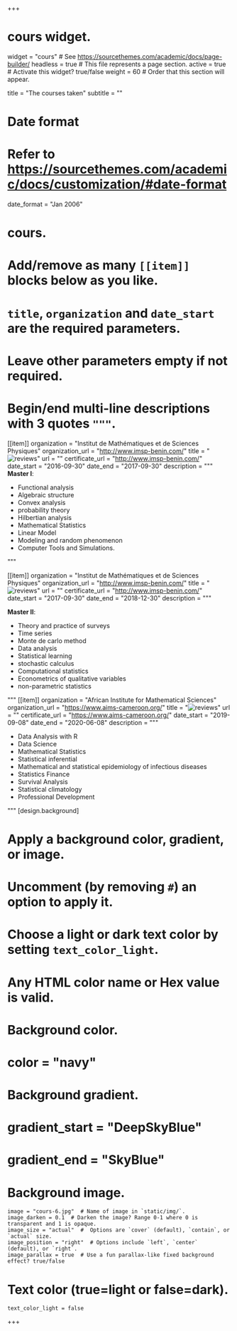 +++
# cours widget.
widget = "cours"  # See https://sourcethemes.com/academic/docs/page-builder/
headless = true  # This file represents a page section.
active = true  # Activate this widget? true/false
weight = 60  # Order that this section will appear.

title = "The courses taken"
subtitle = ""

# Date format
#   Refer to https://sourcethemes.com/academic/docs/customization/#date-format
date_format = "Jan 2006"

# cours.
#   Add/remove as many `[[item]]` blocks below as you like.
#   `title`, `organization` and `date_start` are the required parameters.
#   Leave other parameters empty if not required.
#   Begin/end multi-line descriptions with 3 quotes `"""`.

[[item]]
  organization = "Institut de Mathématiques et de Sciences Physiques"
  organization_url = "http://www.imsp-benin.com/"
  title = "![reviews](../../img/imsp.jpg)"
  url = ""
  certificate_url = "http://www.imsp-benin.com/"
  date_start = "2016-09-30"
  date_end = "2017-09-30"
  description = """
  **Master I**: 
  * Functional analysis
  * Algebraic structure
  * Convex analysis
  * probability theory 
  * Hilbertian analysis
  * Mathematical Statistics
  * Linear Model
  * Modeling and random phenomenon
  * Computer Tools and Simulations.
  
  """
  
  [[item]]
  organization = "Institut de Mathématiques et de Sciences Physiques"
  organization_url = "http://www.imsp-benin.com/"
  title = "![reviews](../../img/imsp.jpg)"
  url = ""
  certificate_url = "http://www.imsp-benin.com/"
  date_start = "2017-09-30"
  date_end = "2018-12-30"
  description = """
  
  **Master II**:
  
  * Theory and practice of surveys
  * Time series
  * Monte de carlo method
  * Data analysis
  * Statistical learning
  * stochastic calculus
  * Computational statistics
  * Econometrics of qualitative variables
  * non-parametric statistics 
  
  """
[[item]]
  organization = "African Institute for Mathematical Sciences"
  organization_url = "https://www.aims-cameroon.org/"
  title = "![reviews](../../img/aims.jpg)"
  url = ""
  certificate_url = "https://www.aims-cameroon.org/"
  date_start = "2019-09-08"
  date_end = "2020-06-08"
  description = """
  
  * Data Analysis with R
  * Data Science
  * Mathematical Statistics
  * Statistical inferential
  * Mathematical and statistical epidemiology of infectious diseases
  * Statistics Finance
  * Survival Analysis
  * Statistical climatology
  * Professional Development 
  
  """
[design.background]
  # Apply a background color, gradient, or image.
  # Uncomment (by removing `#`) an option to apply it.
  # Choose a light or dark text color by setting `text_color_light`.
  # Any HTML color name or Hex value is valid.

  # Background color.
  # color = "navy"
  

  
  # Background gradient.
  # gradient_start = "DeepSkyBlue"
  # gradient_end = "SkyBlue"
  
  # Background image.
    image = "cours-6.jpg"  # Name of image in `static/img/`.
    image_darken = 0.1  # Darken the image? Range 0-1 where 0 is transparent and 1 is opaque.
    image_size = "actual"  #  Options are `cover` (default), `contain`, or `actual` size.
    image_position = "right"  # Options include `left`, `center` (default), or `right`.
    image_parallax = true  # Use a fun parallax-like fixed background effect? true/false


  # Text color (true=light or false=dark).
    text_color_light = false
+++


